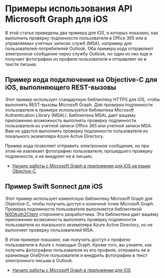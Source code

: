 # <a name="ios-samples-for-the-microsoft-graph-api"></a>Примеры использования API Microsoft Graph для iOS
В этой статье приведены два примера для iOS, в которых показано, как выполнить проверку подлинности пользователя в Office 365 или в управляемых учетных записях служб (MSA), например для пользователей-потребителей Outlook. Оба примера кода отправляют электронное сообщение через службу Outlook, но один из них еще и получает фотографию из профиля пользователя и отправляет ее в тексте письма.

## <a name="ios-objective-c-connect-rest-sample"></a>Пример кода подключения на Objective-C для iOS, выполняющего REST-вызовы
Этот пример использует стандартную библиотеку HTTPS для iOS, чтобы выполнять REST-вызовы Microsoft Graph. Для проверки подлинности пользователя в примере используется библиотека Microsoft Authentication Library (MSAL). Библиотека MSAL дает вашему приложению возможность выполнять проверку подлинности пользователя из учетной записи Office 365 или учетной записи MSA. Вам не удастся выполнить проверку подлинности пользователя из локального экземпляра Azure Active Directory.

Пример кода позволяет отправить электронное сообщение, но при этом не извлекает фотографию пользователя, прошедшего проверку подлинности, и не внедряет ее в письмо.

- [Начало работы с Microsoft Graph в приложении для iOS на языке Objectve-C](ios_objectivec.md)

## <a name="ios-swift-sonnect-sample"></a>Пример Swift Sonnect для iOS
Этот пример использует клиентскую библиотеку Microsoft Graph для Objective-C, чтобы получить доступ к конечной точке Microsoft Graph. Проверка подлинности пользователя выполняется библиотекой [NXOAuth2Client](https://github.com/nxtbgthng/OAuth2Client) стороннего разработчика. Эта библиотека дает вашему приложению возможность выполнять проверку подлинности пользователя из локального экземпляра Azure Active Directory, но не выполняет проверку пользователей MSA.

В этом примере показано, как получить доступ к профилю пользователя в Azure с помощью Graph. Кроме того, вы узнаете, как получить фотографию пользователя из его профиля, отправить ее в хранилище OneDrive пользователя и внедрить фотографию в текст электронного письма в Outlook.

- [Начало работы с Microsoft Graph в приложении для iOS](ios_swift.md)
